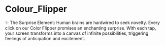 # Colour_Flipper
✨ The Surprise Element: Human brains are hardwired to seek novelty. Every click on our Color Flipper promises an enchanting surprise. With each tap, your screen transforms into a canvas of infinite possibilities, triggering feelings of anticipation and excitement.
